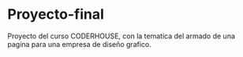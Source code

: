 # Proyecto-final
Proyecto del curso CODERHOUSE, con la tematica del armado de una pagina para una empresa de diseño grafico.
